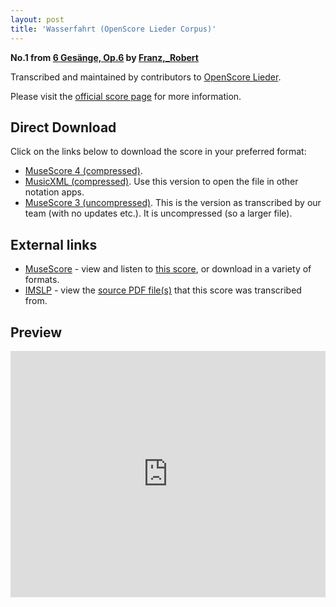 ```yaml
---
layout: post
title: 'Wasserfahrt (OpenScore Lieder Corpus)'
---
```


__No.1 from [6 Gesänge, Op.6](https://fourscoreandmore.org/openscore/lieder/Franz,_Robert/6_Ges%C3%A4nge,_Op.6/) by [Franz,_Robert](https://fourscoreandmore.org/openscore/lieder/Franz,_Robert)__

Transcribed and maintained by contributors to [OpenScore Lieder].

Please visit the [official score page] for more information.

[official score page]: https://musescore.com/openscore-lieder-corpus/scores/5644083
[OpenScore Lieder]: https://musescore.com/openscore-lieder-corpus

## Direct Download

Click on the links below to download the score in your preferred format:
- [MuseScore 4 (compressed)](https://fourscoreandmore.org/openscore/lieder/Franz,_Robert/6_Ges%C3%A4nge,_Op.6/1_Wasserfahrt.mscz).
- [MusicXML (compressed)](https://fourscoreandmore.org/openscore/lieder/Franz,_Robert/6_Ges%C3%A4nge,_Op.6/1_Wasserfahrt.mxl). Use this version to open the file in other notation apps.
- [MuseScore 3 (uncompressed)](https://raw.githubusercontent.com/OpenScore/Lieder/refs/heads/main/scores/Franz,_Robert/6_Ges%C3%A4nge,_Op.6/1_Wasserfahrt/lc5644083.mscx). This is the version as transcribed by our team (with no updates etc.). It is uncompressed (so a larger file).

## External links

- [MuseScore] - view and listen to [this score][MuseScore], or download in a variety of formats.
- [IMSLP] - view the [source PDF file(s)][IMSLP] that this score was transcribed from.

[MuseScore]: https://musescore.com/score/5644083
[IMSLP]: https://imslp.org/wiki/Special:ReverseLookup/96281

## Preview

<iframe width="100%" height="394" src="https://musescore.com/openscore-lieder-corpus/scores/5644083/embed" frameborder="0" allowfullscreen allow="autoplay; fullscreen"></iframe>
